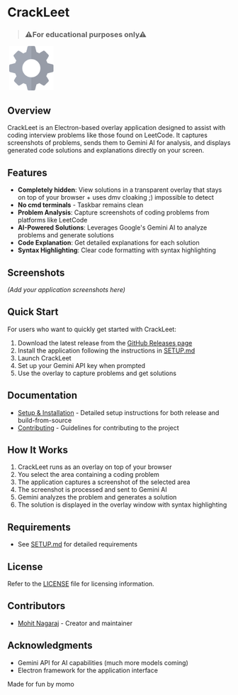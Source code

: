 # CrackLeet

> ### **⚠For educational purposes only⚠**
 ‎ 
<img src="https://github.com/mohit-nagaraj/crackleet/raw/main/electron-app/buildResources/icon.png" alt="CrackLeet Logo" width="100" height="100"/>

## Overview
CrackLeet is an Electron-based overlay application designed to assist with coding interview problems like those found on LeetCode. It captures screenshots of problems, sends them to Gemini AI for analysis, and displays generated code solutions and explanations directly on your screen.

## Features
- **Completely hidden**: View solutions in a transparent overlay that stays on top of your browser + uses dmv cloaking ;) impossible to detect
- **No cmd terminals** - Taskbar remains clean
- **Problem Analysis**: Capture screenshots of coding problems from platforms like LeetCode
- **AI-Powered Solutions**: Leverages Google's Gemini AI to analyze problems and generate solutions
- **Code Explanation**: Get detailed explanations for each solution
- **Syntax Highlighting**: Clear code formatting with syntax highlighting

## Screenshots
_(Add your application screenshots here)_

## Quick Start
For users who want to quickly get started with CrackLeet:

1. Download the latest release from the [GitHub Releases page](https://github.com/mohit-nagaraj/crackleet/releases)
2. Install the application following the instructions in [SETUP.md](SETUP.md)
3. Launch CrackLeet
4. Set up your Gemini API key when prompted
5. Use the overlay to capture problems and get solutions

## Documentation
- [Setup & Installation](SETUP.md) - Detailed setup instructions for both release and build-from-source
- [Contributing](CONTRIBUTIONS.md) - Guidelines for contributing to the project

## How It Works
1. CrackLeet runs as an overlay on top of your browser
2. You select the area containing a coding problem
3. The application captures a screenshot of the selected area
4. The screenshot is processed and sent to Gemini AI
5. Gemini analyzes the problem and generates a solution
6. The solution is displayed in the overlay window with syntax highlighting

## Requirements
- See [SETUP.md](SETUP.md) for detailed requirements

## License
Refer to the [LICENSE](LICENSE) file for licensing information.

## Contributors
- [Mohit Nagaraj](https://github.com/mohit-nagaraj) - Creator and maintainer

## Acknowledgments
- Gemini API for AI capabilities (much more models coming)
- Electron framework for the application interface

Made for fun by momo